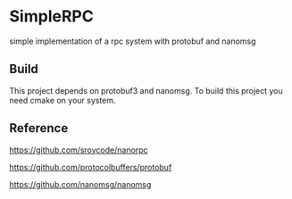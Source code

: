 # SimpleRPC

simple implementation of a rpc system with protobuf and nanomsg

## Build

This project depends on protobuf3 and nanomsg. To build this project  you need  cmake on your system.

## Reference

https://github.com/sroycode/nanorpc

https://github.com/protocolbuffers/protobuf

https://github.com/nanomsg/nanomsg